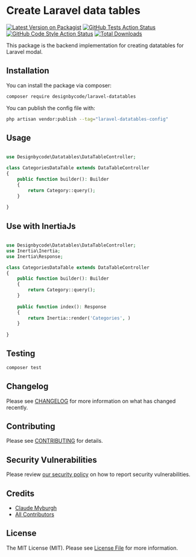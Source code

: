 # Create Laravel data tables

[![Latest Version on Packagist](https://img.shields.io/packagist/v/designbycode/laravel-datatables.svg?style=flat-square)](https://packagist.org/packages/designbycode/laravel-datatables)
[![GitHub Tests Action Status](https://img.shields.io/github/actions/workflow/status/designbycode/laravel-datatables/run-tests.yml?branch=main&label=tests&style=flat-square)](https://github.com/designbycode/laravel-datatables/actions?query=workflow%3Arun-tests+branch%3Amain)
[![GitHub Code Style Action Status](https://img.shields.io/github/actions/workflow/status/designbycode/laravel-datatables/fix-php-code-style-issues.yml?branch=main&label=code%20style&style=flat-square)](https://github.com/designbycode/laravel-datatables/actions?query=workflow%3A"Fix+PHP+code+style+issues"+branch%3Amain)
[![Total Downloads](https://img.shields.io/packagist/dt/designbycode/laravel-datatables.svg?style=flat-square)](https://packagist.org/packages/designbycode/laravel-datatables)

This package is the backend implementation for creating datatables for Laravel modal.



## Installation

You can install the package via composer:

```bash
composer require designbycode/laravel-datatables
```

You can publish the config file with:

```bash
php artisan vendor:publish --tag="laravel-datatables-config"
```


## Usage

```php

use Designbycode\Datatables\DataTableController;

class CategoriesDataTable extends DataTableController
{
    public function builder(): Builder
    {
        return Category::query();
    }
    
}
```

## Use with InertiaJs


```php 

use Designbycode\Datatables\DataTableController;
use Inertia\Inertia;
use Inertia\Response;

class CategoriesDataTable extends DataTableController
{
    public function builder(): Builder
    {
        return Category::query();
    }
    
    public function index(): Response
    {
        return Inertia::render('Categories', )
    }
    
}


```

## Testing

```bash
composer test
```

## Changelog

Please see [CHANGELOG](CHANGELOG.md) for more information on what has changed recently.

## Contributing

Please see [CONTRIBUTING](CONTRIBUTING.md) for details.

## Security Vulnerabilities

Please review [our security policy](../../security/policy) on how to report security vulnerabilities.

## Credits

- [Claude Myburgh](https://github.com/designbycode)
- [All Contributors](../../contributors)

## License

The MIT License (MIT). Please see [License File](LICENSE.md) for more information.
